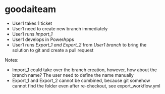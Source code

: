 # goodaiteam

* User1 takes 1 ticket
* User1 need to create new branch immediately
* User1 runs *Import_1*
* User1 develops in PowerApps
* User1 runs *Export_1 and Export_2* from *User1 branch* to bring the solution to git and create a pull request

Notes:
* Import_1 could take over the branch creation, however, how about the branch name? The user need to define the name manually
* Export_1 and Export_2 cannot be combined, because git somehow cannot find the folder even after re-checkout, see export_workflow.yml
